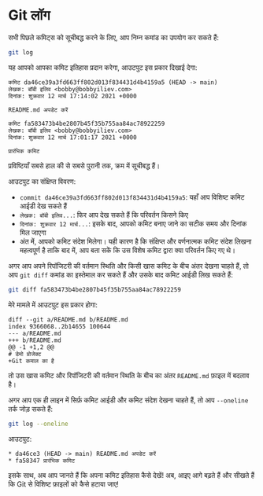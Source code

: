 # Git लॉग

सभी पिछले कमिट्स को सूचीबद्ध करने के लिए, आप निम्न कमांड का उपयोग कर सकते हैं:

```bash
git log
```

यह आपको आपका कमिट इतिहास प्रदान करेगा, आउटपुट इस प्रकार दिखाई देगा:

```
कमिट da46ce39a3fd663ff802d013f834431d4b4159a5 (HEAD -> main)
लेखक: बॉबी इलिव <bobby@bobbyiliev.com>
दिनांक: शुक्रवार 12 मार्च 17:14:02 2021 +0000

README.md अपडेट करें

कमिट fa583473b4be2807b45f35b755aa84ac78922259
लेखक: बॉबी इलिव <bobby@bobbyiliev.com>
दिनांक: शुक्रवार 12 मार्च 17:01:17 2021 +0000

प्रारंभिक कमिट
```

प्रविष्टियाँ सबसे हाल की से सबसे पुरानी तक, क्रम में सूचीबद्ध हैं।

आउटपुट का संक्षिप्त विवरण:

* `commit da46ce39a3fd663ff802d013f834431d4b4159a5`: यहाँ आप विशिष्ट कमिट आईडी देख सकते हैं
* `लेखक: बॉबी इलिव...`: फिर आप देख सकते हैं कि परिवर्तन किसने किए
* `दिनांक: शुक्रवार 12 मार्च...`: इसके बाद, आपको कमिट बनाए जाने का सटीक समय और दिनांक मिल जाएगा
* अंत में, आपको कमिट संदेश मिलेगा। यही कारण है कि संक्षिप्त और वर्णनात्मक कमिट संदेश लिखना महत्वपूर्ण है ताकि बाद में, आप बता सकें कि उस विशेष कमिट द्वारा क्या परिवर्तन किए गए थे।

अगर आप अपने रिपॉजिटरी की वर्तमान स्थिति और किसी खास कमिट के बीच अंतर देखना चाहते हैं, तो आप `git diff` कमांड का इस्तेमाल कर सकते हैं और उसके बाद कमिट आईडी लिख सकते हैं:

```bash
git diff fa583473b4be2807b45f35b755aa84ac78922259
```

मेरे मामले में आउटपुट इस प्रकार होगा:

```
diff --git a/README.md b/README.md
index 9366068..2b14655 100644
--- a/README.md
+++ b/README.md
@@ -1 +1,2 @@
# डेमो प्रोजेक्ट
+Git कमाल का है
```

तो उस खास कमिट और रिपॉजिटरी की वर्तमान स्थिति के बीच का अंतर `README.md` फ़ाइल में बदलाव है।

अगर आप एक ही लाइन में सिर्फ़ कमिट आईडी और कमिट संदेश देखना चाहते हैं, तो आप `--oneline` तर्क जोड़ सकते हैं:

```bash
git log --oneline
```

आउटपुट:

```
* da46ce3 (HEAD -> main) README.md अपडेट करें
* fa58347 प्रारंभिक कमिट
```

इसके साथ, अब आप जानते हैं कि अपना कमिट इतिहास कैसे देखें! अब, आइए आगे बढ़ते हैं और सीखते हैं कि Git से विशिष्ट फ़ाइलों को कैसे हटाया जाए!